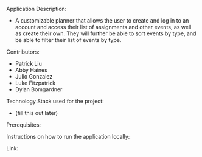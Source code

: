 Application Description:
- A customizable planner that allows the user to create and log in to an account and access their list of assignments and other events, as well as create their own. They will further be able to sort events by type, and be able to filter their list of events by type. 

Contributors: 
- Patrick Liu
- Abby Haines
- Julio Gonzalez
- Luke Fitzpatrick
- Dylan Bomgardner

Technology Stack used for the project:
- (fill this out later)

Prerequisites:

Instructions on how to run the application locally:

Link: